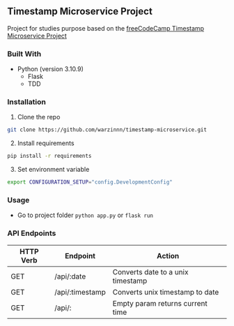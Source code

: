 ## Timestamp Microservice Project


Project for studies purpose based on the [freeCodeCamp Timestamp Microservice Project](https://www.freecodecamp.org/learn/back-end-development-and-apis/back-end-development-and-apis-projects/timestamp-microservice)

### Built With
- Python (version 3.10.9)
    - Flask
    - TDD

### Installation

1. Clone the repo
```sh
git clone https://github.com/warzinnn/timestamp-microservice.git
```

2. Install requirements
```sh
pip install -r requirements
```

3. Set environment variable
```sh
export CONFIGURATION_SETUP="config.DevelopmentConfig"
```

### Usage
- Go to project folder
`python app.py` or `flask run`

### API Endpoints
| HTTP Verb | Endpoint | Action |
| --- | --- | --- |
| GET | /api/:date |  Converts date to a unix timestamp|
| GET | /api/:timestamp |  Converts unix timestamp to date|
| GET | /api/: | Empty param returns current time |

